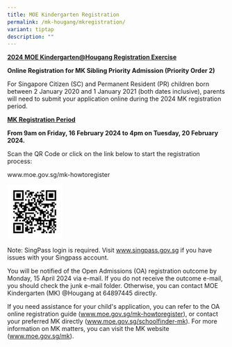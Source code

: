 ```yaml
---
title: MOE Kindergarten Registration
permalink: /mk-hougang/mkregistration/
variant: tiptap
description: ""
---
```

<p><strong><u>2024 MOE Kindergarten@Hougang Registration Exercise</u></strong>
</p>
<p></p>
<p><strong>Online Registration for MK Sibling Priority Admission (Priority Order 2)</strong>
</p>
<p></p>
<p>For Singapore Citizen (SC) and Permanent Resident (PR) children born between
2 January 2020 and 1 January 2021 (both dates inclusive), parents will
need to submit your application online during the 2024 MK registration
period.</p>
<p></p>
<p><strong><u>MK Registration Period</u></strong>
</p>
<p><strong>From 9am on Friday, 16 February 2024 to 4pm on Tuesday, 20 February 2024.</strong>
</p>
<p>Scan the QR Code or click on the link below to start the registration
process:</p>
<p><a rel="noopener noreferrer nofollow" target="_blank">www.moe.gov.sg/mk-howtoregister</a>
</p><a class="isomer-image-wrapper" href="www.moe.gov.sg/mk-howtoregister"><img style="width: 25%;" height="auto" width="100%" alt="" src="/images/mkregistration_qr.png"></a>
<p>Note: SingPass login is required. Visit <a href="http://www.singpass.gov.sg" rel="noopener noreferrer nofollow" target="_blank">www.singpass.gov.sg</a> if you have issues
with your Singpass account.</p>
<p>You will be notified of the Open Admissions (OA) registration outcome
by Monday, 15 April 2024 via e-mail. If you do not receive the outcome
e-mail, you should check the junk e-mail folder. Otherwise, you can contact
MOE Kindergarten (MK) @Hougang at 64897445 directly.</p>
<p>If you need assistance for your child's application, you can refer to
the OA online registration guide (<a href="http://www.moe.gov.sg/mk-howtoregister" rel="noopener noreferrer nofollow" target="_blank">www.moe.gov.sg/mk-howtoregister</a>),
or contact your preferred MK directly (<a href="http://www.moe.gov.sg/schoolfinder-mk" rel="noopener noreferrer nofollow" target="_blank">www.moe.gov.sg/schoolfinder-mk</a>).
For more information on MK matters, you can visit the MK website (<a href="http://www.moe.gov.sg/mk" rel="noopener noreferrer nofollow" target="_blank">www.moe.gov.sg/mk</a>).</p>